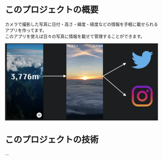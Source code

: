 # このプロジェクトの概要
カメラで撮影した写真に日付・高さ・緯度・経度などの情報を手軽に載せられるアプリを作ってます。  
このアプリを使えば日々の写真に情報を載せて管理することができます。


![デザイン](./doc/design.png)

# このプロジェクトの技術

...
